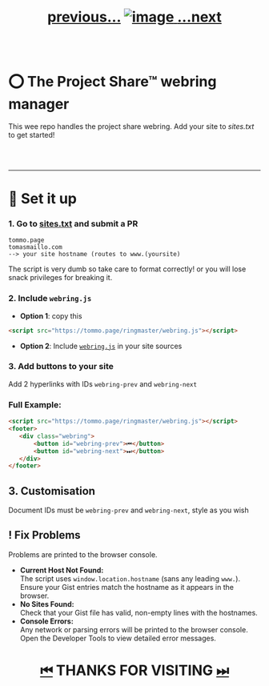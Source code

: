 
<h1 align="center">
  <a href="https://projectshare.comp-soc.com">previous...</a>
  <a href="https://projectshare.comp-soc.com/">
    <img src="https://github.com/user-attachments/assets/66d23bd7-34c0-4b94-943e-ea60534462a0" alt="image" style="max-width: 100%; height: auto;">
  </a>
  <a href="https://tommo.page">...next</a>
</h1>

<br><br>


# ⭕ The Project Share™ webring manager 
This wee repo handles the project share webring. Add your site to *sites.txt* to get started!


<br><br>

----
# 📐 Set it up
### 1. Go to [sites.txt](https://github.com/tc-tommo/ringmaster/edit/main/sites.txt) and submit a PR

```
tommo.page
tomasmaillo.com
--> your site hostname (routes to www.(yoursite) 
```
The script is very dumb so take care to format correctly! or you will lose snack privileges for breaking it.

### 2. Include `webring.js`
   - **Option 1**: copy this
```html
<script src="https://tommo.page/ringmaster/webring.js"></script>
```
   - **Option 2**: Include [`webring.js`](https://tommo.page/ringmaster/webring.js) in your site sources

### 3. Add buttons to your site
Add 2 hyperlinks with IDs `webring-prev` and `webring-next`

### Full Example:
 ```html
<script src="https://tommo.page/ringmaster/webring.js"></script>
<footer>
    <div class="webring">
        <button id="webring-prev">⏮</button>
        <button id="webring-next">⏭</button>
    </div>
</footer>    
 ```

## 3. Customisation
Document IDs must be `webring-prev` and `webring-next`, style as you wish

## ! Fix Problems
Problems are printed to the browser console.
- **Current Host Not Found:**  
  The script uses `window.location.hostname` (sans any leading `www.`). Ensure your Gist entries match the hostname as it appears in the browser.
- **No Sites Found:**  
  Check that your Gist file has valid, non-empty lines with the hostnames.
- **Console Errors:**  
  Any network or parsing errors will be printed to the browser console. Open the Developer Tools to view detailed error messages.



<h1 align="center">
    <a href="https://projectshare.comp-soc.com">⏮</a>    THANKS FOR VISITING    
    <a href="https://tommo.page">⏭</a></h1>
<h1 align="center">





